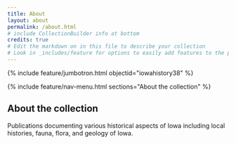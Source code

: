 ```yaml
---
title: About
layout: about
permalink: /about.html
# include CollectionBuilder info at bottom
credits: true
# Edit the markdown on in this file to describe your collection
# Look in _includes/feature for options to easily add features to the page
---
```


{% include feature/jumbotron.html objectid="iowahistory38" %} 

{% include feature/nav-menu.html sections="About the collection" %}

## About the collection

Publications documenting various historical aspects of Iowa including local histories, fauna, flora, and geology of Iowa.